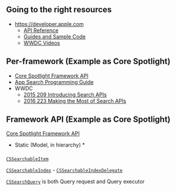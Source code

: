 

## Going to the right resources

* https://developer.apple.com
  * [API Reference](https://developer.apple.com/reference/)
  * [Guides and Sample Code](https://developer.apple.com/library/content/navigation/)
  * [WWDC Videos](https://developer.apple.com/videos/)


## Per-framework (Example as Core Spotlight)

* [Core Spotlight Framework API](https://developer.apple.com/reference/corespotlight)
* [App Search Programming Guide](https://developer.apple.com/library/content/documentation/General/Conceptual/AppSearch/index.html#//apple_ref/doc/uid/TP40016308)
* WWDC
  * [2015 209 Introducing Search APIs](https://developer.apple.com/videos/play/wwdc2015/709/)
  * [2016 223 Making the Most of Search APIs](https://developer.apple.com/videos/play/wwdc2016/223/)


## Framework API (Example as Core Spotlight)

 [Core Spotlight Framework API](https://developer.apple.com/reference/corespotlight)

 * Static (Model, in hierarchy)
   *

###


[`CSSearchableItem`](https://developer.apple.com/reference/corespotlight/cssearchableitem)


[`CSSearchableIndex`](https://developer.apple.com/reference/corespotlight/cssearchableindex) -  [`CSSearchableIndexDelegate`](https://developer.apple.com/reference/corespotlight/cssearchableindexdelegate)

[`CSSearchQuery`](https://developer.apple.com/reference/corespotlight/cssearchquery) is both Query request and Query executor

